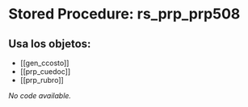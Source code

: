 # Stored Procedure: rs_prp_prp508

## Usa los objetos:
- [[gen_ccosto]]
- [[prp_cuedoc]]
- [[prp_rubro]]

*No code available.*

